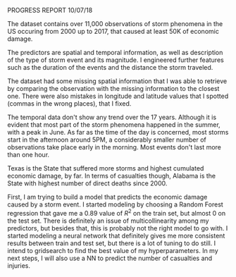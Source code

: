 PROGRESS REPORT 10/07/18

The dataset contains over 11,000 observations of storm phenomena in the US occuring from 2000 up to 2017, that caused at least 50K of economic damage.

The predictors are spatial and temporal information, as well as description of the type of storm event and its magnitude. I engineered further features such as the duration of the events and the distance the storm traveled.

The dataset had some missing spatial information that I was able to retrieve by comparing the observation with the missing information to the closest one. There were also mistakes in longitude and latitude values that I spotted (commas in the wrong places), that I fixed.

The temporal data don't show any trend over the 17 years. Although it is evident that most part of the storm phenomena happened in the summer, with a peak in June. As far as the time of the day is concerned, most storms start in the afternoon around 5PM, a considerably smaller number of observations take place early in the morning. Most events don't last more than one hour.

Texas is the State that suffered more storms and highest cumulated economic damage, by far. In terms of casualties though, Alabama is the State with highest number of direct deaths since 2000.

First, I am trying to build a model that predicts the economic damage caused by a storm event.
I started modeling by choosing a Random Forest regression that gave me a 0.89 value of $R^2$ on the train set, but almost 0 on the test set. There is definitely an issue of multicollinearity among my predictors, but besides that, this is probably not the right model to go with.
I started modeling a neural network that definitely gives me more consistent results between train and test set, but there is a lot of tuning to do still. I intend to gridsearch to find the best value of my hyperparameters. In my next steps, I will also use a NN to predict the number of casualties and injuries.